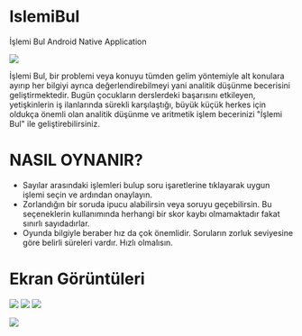 # lslemiBul
İşlemi Bul Android Native Application

![](https://github.com/amdhst/lslemiBul/blob/master/app/src/main/res/mipmap-xxxhdpi/icon.png)

İşlemi Bul, bir problemi veya konuyu tümden gelim yöntemiyle alt konulara ayırıp her bilgiyi ayrıca değerlendirebilmeyi yani analitik düşünme becerisini geliştirmektedir.
Bugün çocukların derslerdeki başarısını etkileyen, yetişkinlerin iş ilanlarında sürekli karşılaştığı, büyük küçük herkes için oldukça önemli olan analitik düşünme ve aritmetik işlem becerinizi "İşlemi Bul" ile geliştirebilirsiniz.

# NASIL OYNANIR? 

- Sayılar arasındaki işlemleri bulup soru işaretlerine tıklayarak uygun işlemi seçin ve ardından onaylayın.
- Zorlandığın bir soruda ipucu alabilirsin veya soruyu geçebilirsin. Bu seçeneklerin kullanımında herhangi bir skor kaybı olmamaktadır fakat sınırlı sayıdadırlar.
- Oyunda bilgiyle beraber hız da çok önemlidir. Soruların zorluk seviyesine göre belirli süreleri vardır. Hızlı olmalısın.

# Ekran Görüntüleri

![](https://lh3.googleusercontent.com/fjuQn8GNjq8Rw4Htq7-KpvPgBgGXAFpAd9RzVNiy1M_8hlUm1vBqC1pDfAp5ZpQQ2sI=w1310-h668-rw) 
![](https://lh3.googleusercontent.com/HCKbMVE2Rq2mXgM2AfENrWqdqR1G1Jb2HllagYItQ7Xg_BU8htXBS823QXe8JM7qgw=w1310-h668-rw) 
![](https://lh3.googleusercontent.com/VkFTUtbjEzbf1K3FTfMlHr0juH2p9akI2KHUXE8X0Hz-xhYv8U5iOJS9xiC2PYr9BTA=w1310-h668-rw) 



[![](https://www.ccgrace.org/wp-content/uploads/2018/04/get-it-on-the-google-play-store-button-300x122.png)](https://play.google.com/store/apps/details?id=com.ahmetc.islemibul)
